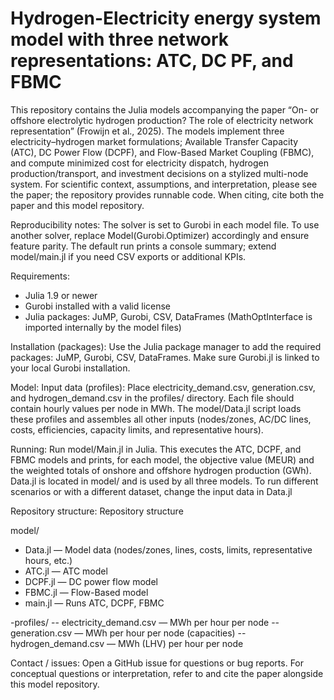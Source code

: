 # Hydrogen-Electricity energy system model with three network representations: ATC, DC PF, and FBMC

This repository contains the Julia models accompanying the paper “On- or offshore electrolytic hydrogen production? The role of electricity network representation” (Frowijn et al., 2025).
The models implement three electricity–hydrogen market formulations; Available Transfer Capacity (ATC), DC Power Flow (DCPF), and Flow-Based Market Coupling (FBMC), and compute minimized cost for electricity dispatch, hydrogen production/transport, and investment decisions on a stylized multi-node system. For scientific context, assumptions, and interpretation, please see the paper; the repository provides runnable code.
When citing, cite both the paper and this model repository.

Reproducibility notes:
The solver is set to Gurobi in each model file. To use another solver, replace Model(Gurobi.Optimizer) accordingly and ensure feature parity. The default run prints a console summary; extend model/main.jl if you need CSV exports or additional KPIs.

Requirements:
- Julia 1.9 or newer
- Gurobi installed with a valid license
- Julia packages: JuMP, Gurobi, CSV, DataFrames (MathOptInterface is imported internally by the model files)

Installation (packages):
Use the Julia package manager to add the required packages: JuMP, Gurobi, CSV, DataFrames. Make sure Gurobi.jl is linked to your local Gurobi installation.

Model:
Input data (profiles):
Place electricity_demand.csv, generation.csv, and hydrogen_demand.csv in the profiles/ directory. Each file should contain hourly values per node in MWh. The model/Data.jl script loads these profiles and assembles all other inputs (nodes/zones, AC/DC lines, costs, efficiencies, capacity limits, and representative hours).

Running:
Run model/Main.jl in Julia. This executes the ATC, DCPF, and FBMC models and prints, for each model, the objective value (MEUR) and the weighted totals of onshore and offshore hydrogen production (GWh). Data.jl is located in model/ and is used by all three models.
To run different scenarios or with a different dataset, change the input data in Data.jl

Repository structure:
Repository structure

model/
- Data.jl — Model data (nodes/zones, lines, costs, limits, representative hours, etc.)
- ATC.jl — ATC model
- DCPF.jl — DC power flow model
- FBMC.jl — Flow-Based model
- main.jl — Runs ATC, DCPF, FBMC

-profiles/
-- electricity_demand.csv — MWh per hour per node
-- generation.csv — MWh per hour per node (capacities)
-- hydrogen_demand.csv — MWh (LHV) per hour per node

Contact / issues:
Open a GitHub issue for questions or bug reports. For conceptual questions or interpretation, refer to and cite the paper alongside this model repository.

